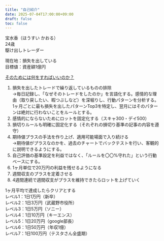 ```yaml
---
title: "自己紹介"
date: 2025-07-04T17:00:00+09:00
draft: false
toc: false
---
```

宝水香（ほうすい かおる）  
24歳  
駆け出しトレーダー  

現在地：損失を出している  
目標値：資産額1億円

<u>そのためには何をすればいいのか？</u>  
1. 損失を出したトレードで繰り返しているものの排除  
   →毎日記録し、「なぜそのトレードをしたのか」を言語化する。感情的な理由（取り戻したい、暇つぶしなど）を深堀りし、行動パターンを分析する。1ヶ月ごとに最も損失を出したパターンTop3を特定し、翌月にはそのパターンは絶対に行わないことをルールとする。
2. 感情的にならないためにロットを固定化する（スキャ300・デイ500）
3. 損切りルールも明確に固定化する（それぞれの損切り基準の記事の内容を遵守）
4. 期待値プラスの手法を作り上げ、適用可能場面で入り続ける  
   →期待値がプラスなのかを、過去のチャートでバックテストを行い、客観的に説明できるようにする。
5. 自己評価の基準設定を利益ではなく、「ルールを〇〇%守れた」という行動ベースにする。
5. 1ヶ月単位で20万円の利益を残せるようになる
6. 週間収支のプラスを定着させる
7. 4週間連続で週間収支がプラスを維持できたらロットを上げていく

1ヶ月平均で達成したらクリアとする    
レベル1：1日1万円（新卒）  
レベル2：1日3万円（武蔵野市役所）  
レベル3：1日5万円（ソニー）  
レベル4：1日10万円（キーエンス）  
レベル5：1日20万円（google部長）  
レベル6：1日50万円（年収1億）  
レベル7：1日100万円（テスタさん全盛期）